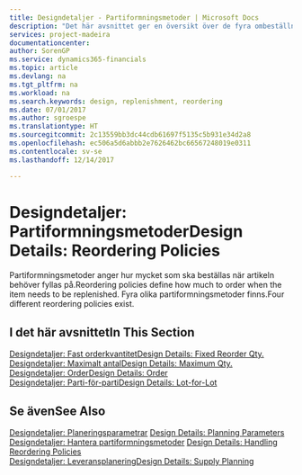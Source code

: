 ```yaml
---
title: Designdetaljer - Partiformningsmetoder | Microsoft Docs
description: "Det här avsnittet ger en översikt över de fyra ombeställningsprinciperna som finns för återanskaffning."
services: project-madeira
documentationcenter: 
author: SorenGP
ms.service: dynamics365-financials
ms.topic: article
ms.devlang: na
ms.tgt_pltfrm: na
ms.workload: na
ms.search.keywords: design, replenishment, reordering
ms.date: 07/01/2017
ms.author: sgroespe
ms.translationtype: HT
ms.sourcegitcommit: 2c13559bb3dc44cdb61697f5135c5b931e34d2a8
ms.openlocfilehash: ec506a5d6abbb2e7626462bc66567248019e0311
ms.contentlocale: sv-se
ms.lasthandoff: 12/14/2017

---
```

# <a name="design-details-reordering-policies"></a><span data-ttu-id="b5fcf-103">Designdetaljer: Partiformningsmetoder</span><span class="sxs-lookup"><span data-stu-id="b5fcf-103">Design Details: Reordering Policies</span></span>
<span data-ttu-id="b5fcf-104">Partiformningsmetoder anger hur mycket som ska beställas när artikeln behöver fyllas på.</span><span class="sxs-lookup"><span data-stu-id="b5fcf-104">Reordering policies define how much to order when the item needs to be replenished.</span></span> <span data-ttu-id="b5fcf-105">Fyra olika partiformningsmetoder finns.</span><span class="sxs-lookup"><span data-stu-id="b5fcf-105">Four different reordering policies exist.</span></span>  

## <a name="in-this-section"></a><span data-ttu-id="b5fcf-106">I det här avsnittet</span><span class="sxs-lookup"><span data-stu-id="b5fcf-106">In This Section</span></span>  
[<span data-ttu-id="b5fcf-107">Designdetaljer: Fast orderkvantitet</span><span class="sxs-lookup"><span data-stu-id="b5fcf-107">Design Details: Fixed Reorder Qty.</span></span>](design-details-fixed-reorder-qty.md)  
[<span data-ttu-id="b5fcf-108">Designdetaljer: Maximalt antal</span><span class="sxs-lookup"><span data-stu-id="b5fcf-108">Design Details: Maximum Qty.</span></span>](design-details-maximum-qty.md)  
[<span data-ttu-id="b5fcf-109">Designdetaljer: Order</span><span class="sxs-lookup"><span data-stu-id="b5fcf-109">Design Details: Order</span></span>](design-details-order.md)  
[<span data-ttu-id="b5fcf-110">Designdetaljer: Parti-för-parti</span><span class="sxs-lookup"><span data-stu-id="b5fcf-110">Design Details: Lot-for-Lot</span></span>](design-details-lot-for-lot.md)  

## <a name="see-also"></a><span data-ttu-id="b5fcf-111">Se även</span><span class="sxs-lookup"><span data-stu-id="b5fcf-111">See Also</span></span>  
<span data-ttu-id="b5fcf-112">[Designdetaljer: Planeringsparametrar](design-details-planning-parameters.md) </span><span class="sxs-lookup"><span data-stu-id="b5fcf-112">[Design Details: Planning Parameters](design-details-planning-parameters.md) </span></span>  
<span data-ttu-id="b5fcf-113">[Designdetaljer: Hantera partiformningsmetoder](design-details-handling-reordering-policies.md) </span><span class="sxs-lookup"><span data-stu-id="b5fcf-113">[Design Details: Handling Reordering Policies](design-details-handling-reordering-policies.md) </span></span>  
[<span data-ttu-id="b5fcf-114">Designdetaljer: Leveransplanering</span><span class="sxs-lookup"><span data-stu-id="b5fcf-114">Design Details: Supply Planning</span></span>](design-details-supply-planning.md)

